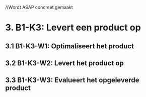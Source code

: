 //Wordt ASAP concreet gemaakt

# 3. B1-K3: Levert een product op


## 3.1 B1-K3-W1: Optimaliseert het product


## 3.2 B1-K3-W2: Levert het product op


## 3.3 B1-K3-W3: Evalueert het opgeleverde product
